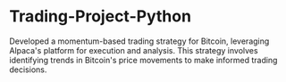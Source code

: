 # Trading-Project-Python
Developed a momentum-based trading strategy for Bitcoin, leveraging Alpaca's platform for execution and analysis. This strategy involves identifying trends in Bitcoin's price movements to make informed trading decisions.
